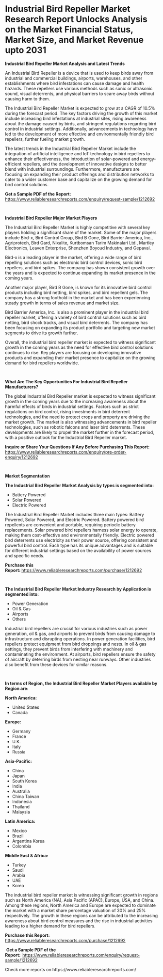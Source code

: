 <p><h1>Industrial Bird Repeller Market Research Report Unlocks Analysis on the Market Financial Status, Market Size, and Market Revenue upto 2031</h1></p><p><strong>Industrial Bird Repeller Market Analysis and Latest Trends</strong></p>
<p><p>An Industrial Bird Repeller is a device that is used to keep birds away from industrial and commercial buildings, airports, warehouses, and other establishments where bird infestations can cause damage and health hazards. These repellers use various methods such as sonic or ultrasonic sound, visual deterrents, and physical barriers to scare away birds without causing harm to them.</p><p>The Industrial Bird Repeller Market is expected to grow at a CAGR of 10.5% during the forecast period. The key factors driving the growth of this market include increasing bird infestations at industrial sites, rising awareness about the damage caused by birds, and stringent regulations regarding bird control in industrial settings. Additionally, advancements in technology have led to the development of more effective and environmentally friendly bird repellers, further fueling market growth.</p><p>The latest trends in the Industrial Bird Repeller Market include the integration of artificial intelligence and IoT technology in bird repellers to enhance their effectiveness, the introduction of solar-powered and energy-efficient repellers, and the development of innovative designs to better blend with industrial surroundings. Furthermore, manufacturers are focusing on expanding their product offerings and distribution networks to cater to a wider customer base and capitalize on the growing demand for bird control solutions.</p></p>
<p><strong>Get a Sample PDF of the Report:&nbsp;</strong> <a href="https://www.reliableresearchreports.com/enquiry/request-sample/1212692">https://www.reliableresearchreports.com/enquiry/request-sample/1212692</a></p>
<p>&nbsp;</p>
<p><strong>Industrial Bird Repeller Major Market Players</strong></p>
<p><p>The Industrial Bird Repeller Market is highly competitive with several key players holding a significant share of the market. Some of the major players include Bird-x, Bird Control Group, Bird B Gone, Bird Barrier America, Inc., Agriprotech, Bird Gard, Nixalite, Kurtbomsan Tarim Makinalari Ltd., Martley Electronics, Leaven Enterprise, Shenzhen Boyoud Industry, and Gepaval. </p><p>Bird-x is a leading player in the market, offering a wide range of bird repelling solutions such as electronic bird control devices, sonic bird repellers, and bird spikes. The company has shown consistent growth over the years and is expected to continue expanding its market presence in the coming years.</p><p>Another major player, Bird B Gone, is known for its innovative bird control products including bird netting, bird spikes, and bird repellent gels. The company has a strong foothold in the market and has been experiencing steady growth in terms of sales revenue and market size.</p><p>Bird Barrier America, Inc. is also a prominent player in the industrial bird repeller market, offering a variety of bird control solutions such as bird netting, bird shock tracks, and visual bird deterrents. The company has been focusing on expanding its product portfolio and targeting new market segments to drive its growth further.</p><p>Overall, the industrial bird repeller market is expected to witness significant growth in the coming years as the need for effective bird control solutions continues to rise. Key players are focusing on developing innovative products and expanding their market presence to capitalize on the growing demand for bird repellers worldwide.</p></p>
<p>&nbsp;</p>
<p><strong>What Are The Key Opportunities For Industrial Bird Repeller Manufacturers?</strong></p>
<p><p>The global Industrial Bird Repeller market is expected to witness significant growth in the coming years due to the increasing awareness about the harmful effects of birds in industrial settings. Factors such as strict regulations on bird control, rising investments in bird deterrent technologies, and the need to protect crops and property are driving the market growth. The market is also witnessing advancements in bird repeller technologies, such as robotic falcons and laser bird deterrents. These developments are likely to propel the market further in the forecast period, with a positive outlook for the Industrial Bird Repeller market.</p></p>
<p><strong>Inquire or Share Your Questions If Any Before Purchasing This Report:</strong> <a href="https://www.reliableresearchreports.com/enquiry/pre-order-enquiry/1212692">https://www.reliableresearchreports.com/enquiry/pre-order-enquiry/1212692</a></p>
<p>&nbsp;</p>
<p><strong>Market Segmentation</strong></p>
<p><strong>The Industrial Bird Repeller Market Analysis by types is segmented into:</strong></p>
<p><ul><li>Battery Powered</li><li>Solar Powered</li><li>Electric Powered</li></ul></p>
<p><p>The Industrial Bird Repeller Market includes three main types: Battery Powered, Solar Powered, and Electric Powered. Battery powered bird repellents are convenient and portable, requiring periodic battery replacements. Solar powered bird repellers harness solar energy to operate, making them cost-effective and environmentally friendly. Electric powered bird deterrents use electricity as their power source, offering consistent and powerful bird control. Each type has its unique advantages and is suitable for different industrial settings based on the availability of power sources and specific needs.</p></p>
<p><strong>Purchase this Report:&nbsp;</strong><a href="https://www.reliableresearchreports.com/purchase/1212692">https://www.reliableresearchreports.com/purchase/1212692</a></p>
<p>&nbsp;</p>
<p><strong>The Industrial Bird Repeller Market Industry Research by Application is segmented into:</strong></p>
<p><ul><li>Power Generation</li><li>Oil & Gas</li><li>Airports</li><li>Others</li></ul></p>
<p><p>Industrial bird repellers are crucial for various industries such as power generation, oil & gas, and airports to prevent birds from causing damage to infrastructure and disrupting operations. In power generation facilities, bird repellers protect equipment from bird droppings and nests. In oil & gas settings, they prevent birds from interfering with machinery and contaminating the environment. At airports, bird repellers ensure the safety of aircraft by deterring birds from nesting near runways. Other industries also benefit from these devices for similar reasons.</p></p>
<p>&nbsp;</p>
<p><strong>In terms of Region, the Industrial Bird Repeller Market Players available by Region are:</strong></p>
<p>
    <p> <strong> North America: </strong>
        <ul>
            <li>United States</li>
            <li>Canada</li>
        </ul>
        </p> 
    <p> <strong> Europe: </strong>
        <ul>
            <li>Germany</li>
            <li>France</li>
            <li>U.K.</li>
            <li>Italy</li>
            <li>Russia</li>
        </ul>
        </p> 
    <p> <strong> Asia-Pacific: </strong>
        <ul>
            <li>China</li>
            <li>Japan</li>
            <li>South Korea</li>
            <li>India</li>
            <li>Australia</li>
            <li>China Taiwan</li>
            <li>Indonesia</li>
            <li>Thailand</li>
            <li>Malaysia</li>
        </ul>
        </p> 
    <p> <strong> Latin America: </strong>
        <ul>
            <li>Mexico</li>
            <li>Brazil</li>
            <li>Argentina Korea</li>
            <li>Colombia</li>
        </ul>
        </p> 
    <p> <strong> Middle East & Africa: </strong>
        <ul>
            <li>Turkey</li>
            <li>Saudi</li>
            <li>Arabia</li>
            <li>UAE</li>
            <li>Korea</li>
        </ul>
    </p>
    </p>
<p><p>The industrial bird repeller market is witnessing significant growth in regions such as North America (NA), Asia Pacific (APAC), Europe, USA, and China. Among these regions, North America and Europe are expected to dominate the market with a market share percentage valuation of 30% and 25% respectively. The growth in these regions can be attributed to the increasing awareness about bird control measures and the rise in industrial activities leading to a higher demand for bird repellers.</p></p>
<p><strong>Purchase this Report: </strong><a href="https://www.reliableresearchreports.com/purchase/1212692">https://www.reliableresearchreports.com/purchase/1212692</a></p>
<p>&nbsp;<strong>Get a Sample PDF of the Report:&nbsp;&nbsp;</strong><a href="https://www.reliableresearchreports.com/enquiry/request-sample/1212692">https://www.reliableresearchreports.com/enquiry/request-sample/1212692</a></p>
<p><strong></strong></p>
<p>Check more reports on https://www.reliableresearchreports.com/</p>